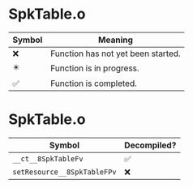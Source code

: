 # SpkTable.o
| Symbol | Meaning 
| ------------- | ------------- 
| :x: | Function has not yet been started. 
| :eight_pointed_black_star: | Function is in progress. 
| :white_check_mark: | Function is completed. 


# SpkTable.o
| Symbol | Decompiled? |
| ------------- | ------------- |
| `__ct__8SpkTableFv` | :white_check_mark: |
| `setResource__8SpkTableFPv` | :x: |
